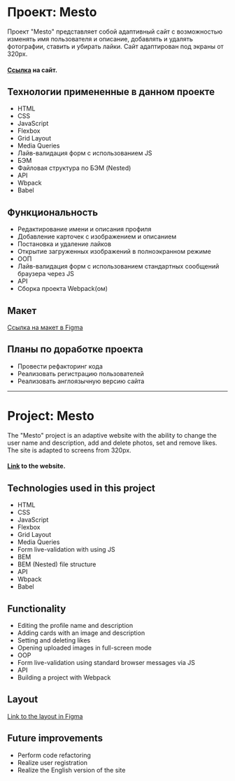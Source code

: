# Проект: Mesto

Проект "Mesto" представляет собой адаптивный сайт с возможностью изменять имя пользователя и описание, добавлять и удалять фотографии, ставить и убирать лайки.
Сайт адаптирован под экраны от 320px.

#### [Ссылка](https://serega4517.github.io/mesto/) на сайт.

## Технологии примененные в данном проекте

* HTML
* CSS
* JavaScript
* Flexbox
* Grid Layout
* Media Queries
* Лайв-валидация форм с использованием JS
* БЭМ
* Файловая структура по БЭМ (Nested)
* API
* Wbpack
* Babel

## Функциональность

* Редактирование имени и описания профиля
* Добавление карточек с изображением и описанием
* Постановка и удаление лайков
* Открытие загруженных изображений в полноэкранном режиме
* ООП
* Лайв-валидация форм с использованием стандартных сообщений браузера через JS
* API
* Сборка проекта Webpack(ом)

## Макет

[Ссылка на макет в Figma](https://www.figma.com/file/2cn9N9jSkmxD84oJik7xL7/JavaScript.-Sprint-4?node-id=0%3A1)

## Планы по доработке проекта

* Провести рефакторинг кода
* Реализовать регистрацию пользователей
* Реализовать англоязычную версию сайта
----
# Project: Mesto

The "Mesto" project is an adaptive website with the ability to change the user name and description, add and delete photos, set and remove likes.
The site is adapted to screens from 320px.

#### [Link](https://serega4517.github.io/mesto/) to the website.

## Technologies used in this project

* HTML
* CSS
* JavaScript
* Flexbox
* Grid Layout
* Media Queries
* Form live-validation with using JS
* BEM
* BEM (Nested) file structure
* API
* Wbpack
* Babel

## Functionality

* Editing the profile name and description
* Adding cards with an image and description
* Setting and deleting likes
* Opening uploaded images in full-screen mode
* OOP
* Form live-validation using standard browser messages via JS
* API
* Building a project with Webpack

## Layout

[Link to the layout in Figma](https://www.figma.com/file/2cn9N9jSkmxD84oJik7xL7/JavaScript.-Sprint-4?node-id=0%3A1)

## Future improvements

* Perform code refactoring
* Realize user registration
* Realize the English version of the site
